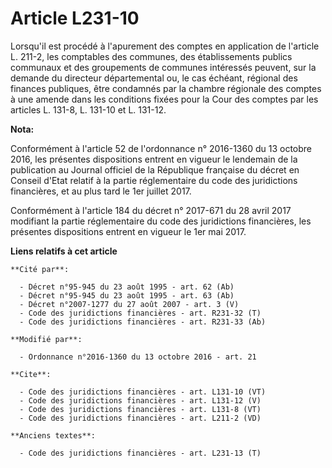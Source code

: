# Article L231-10

Lorsqu'il est procédé à l'apurement des comptes en application de l'article L. 211-2, les comptables des communes, des
établissements publics communaux et des groupements de communes intéressés peuvent, sur la demande du directeur départemental
ou, le cas échéant, régional des finances publiques, être condamnés par la chambre régionale des comptes à une amende dans
les conditions fixées pour la Cour des comptes par les articles L. 131-8, L. 131-10 et L. 131-12.

**Nota:**

Conformément à l'article 52 de l'ordonnance n° 2016-1360 du 13 octobre 2016, les présentes dispositions entrent en vigueur le
lendemain de la publication au Journal officiel de la République française du décret en Conseil d'Etat relatif à la partie
réglementaire du code des juridictions financières, et au plus tard le 1er juillet 2017.

Conformément à l'article 184 du décret n° 2017-671 du 28 avril 2017 modifiant la partie réglementaire du code des
juridictions financières, les présentes dispositions entrent en vigueur le 1er mai 2017.

**Liens relatifs à cet article**

	**Cité par**:

	  - Décret n°95-945 du 23 août 1995 - art. 62 (Ab)
	  - Décret n°95-945 du 23 août 1995 - art. 63 (Ab)
	  - Décret n°2007-1277 du 27 août 2007 - art. 3 (V)
	  - Code des juridictions financières - art. R231-32 (T)
	  - Code des juridictions financières - art. R231-33 (Ab)

	**Modifié par**:

	  - Ordonnance n°2016-1360 du 13 octobre 2016 - art. 21

	**Cite**:

	  - Code des juridictions financières - art. L131-10 (VT)
	  - Code des juridictions financières - art. L131-12 (V)
	  - Code des juridictions financières - art. L131-8 (VT)
	  - Code des juridictions financières - art. L211-2 (VD)

	**Anciens textes**:

	  - Code des juridictions financières - art. L231-13 (T)

